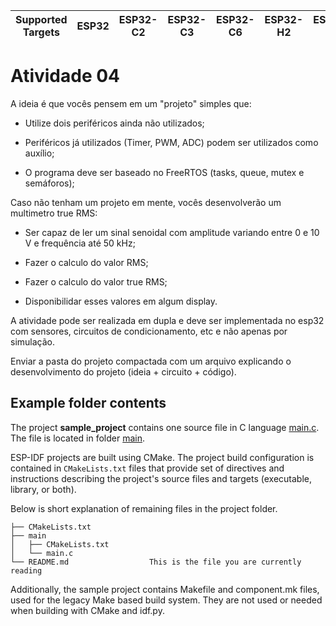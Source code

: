 | Supported Targets | ESP32 | ESP32-C2 | ESP32-C3 | ESP32-C6 | ESP32-H2 | ESP32-P4 | ESP32-S2 | ESP32-S3 |
| ----------------- | ----- | -------- | -------- | -------- | -------- | -------- | -------- | -------- |

# Atividade 04

A ideia é que vocês pensem em um "projeto" simples que:

* Utilize dois periféricos ainda não utilizados;

* Periféricos já utilizados (Timer, PWM, ADC) podem ser utilizados como auxílio;

* O programa deve ser baseado no FreeRTOS (tasks, queue, mutex e semáforos);


Caso não tenham um projeto em mente, vocês desenvolverão um multimetro true RMS:

* Ser capaz de ler um sinal senoidal com amplitude variando entre 0 e 10 V e frequência até 50 kHz;

* Fazer o calculo do valor RMS;

* Fazer o calculo do valor true RMS;

* Disponibilidar esses valores em algum display.

A atividade pode ser realizada em dupla e deve ser implementada no esp32 com sensores, circuitos de condicionamento, etc e não apenas por simulação.

Enviar a pasta do projeto compactada com um arquivo explicando o desenvolvimento do projeto (ideia + circuito + código).

<!--================================================-->
## Example folder contents

The project **sample_project** contains one source file in C language [main.c](main/main.c). The file is located in folder [main](main).

ESP-IDF projects are built using CMake. The project build configuration is contained in `CMakeLists.txt`
files that provide set of directives and instructions describing the project's source files and targets
(executable, library, or both). 

Below is short explanation of remaining files in the project folder.

```
├── CMakeLists.txt
├── main
│   ├── CMakeLists.txt
│   └── main.c
└── README.md                  This is the file you are currently reading
```
Additionally, the sample project contains Makefile and component.mk files, used for the legacy Make based build system. 
They are not used or needed when building with CMake and idf.py.

